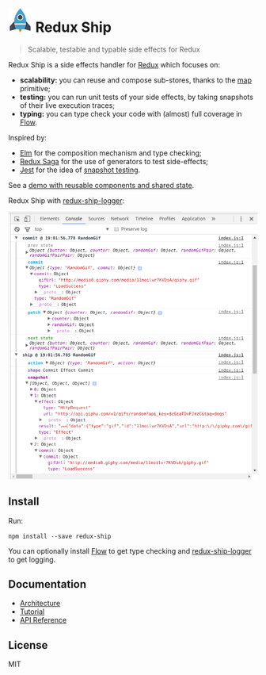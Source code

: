 # ![Logo](https://raw.githubusercontent.com/clarus/icons/master/rocket-48.png) Redux Ship
> Scalable, testable and typable side effects for Redux

Redux Ship is a side effects handler for [Redux](https://github.com/reactjs/redux) which focuses on:

* **scalability:** you can reuse and compose sub-stores, thanks to the [map](#map) primitive;
* **testing:** you can run unit tests of your side effects, by taking snapshots of their live execution traces;
* **typing:** you can type check your code with (almost) full coverage in [Flow](https://flowtype.org/).

Inspired by:

* [Elm](http://elm-lang.org/) for the composition mechanism and type checking;
* [Redux Saga](https://github.com/yelouafi/redux-saga) for the use of generators to test side-effects;
* [Jest](https://facebook.github.io/jest/) for the idea of [snapshot testing](http://facebook.github.io/jest/docs/tutorial-react.html#snapshot-testing).

See a [demo with reusable components and shared state](http://clarus.github.io/redux-ship/examples/gifs/).

Redux Ship with [redux-ship-logger](https://github.com/clarus/redux-ship-logger):

<img src='https://raw.githubusercontent.com/clarus/redux-ship-logger/master/logger.png' alt='Screenshot' width='700px'>

## Install
Run:
```
npm install --save redux-ship
```

You can optionally install [Flow](https://flowtype.org/) to get type checking and [redux-ship-logger](https://github.com/clarus/redux-ship-logger) to get logging.

## Documentation
* [Architecture](https://clarus.github.io/redux-ship/docs/architecture.html)
* [Tutorial](https://clarus.github.io/redux-ship/docs/tutorial.html)
* [API Reference](https://clarus.github.io/redux-ship/docs/api.html)

## License
MIT
